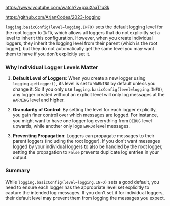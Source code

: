 https://www.youtube.com/watch?v=pxuXaaT1u3k

https://github.com/ArjanCodes/2023-logging

`logging.basicConfig(level=logging.INFO)` sets the default logging level for the root logger to `INFO`, which allows all loggers that do not explicitly set a level to inherit this configuration. However, when you create individual loggers, they inherit the logging level from their parent (which is the root logger), but they do not automatically get the same level you may want them to have if you don't explicitly set it.

### Why Individual Logger Levels Matter
1. **Default Level of Loggers**: When you create a new logger using `logging.getLogger()`, its level is set to `WARNING` by default unless you change it. So if you only use `logging.basicConfig(level=logging.INFO)`, any logger created without an explicit level will only log messages at the `WARNING` level and higher.

2. **Granularity of Control**: By setting the level for each logger explicitly, you gain finer control over which messages are logged. For instance, you might want to have one logger log everything from `DEBUG` level upwards, while another only logs `ERROR` level messages.

3. **Preventing Propagation**: Loggers can propagate messages to their parent loggers (including the root logger). If you don't want messages logged by your individual loggers to also be handled by the root logger, setting the propagation to `False` prevents duplicate log entries in your output.

### Summary
While `logging.basicConfig(level=logging.INFO)` sets a good default, you need to ensure each logger has the appropriate level set explicitly to capture the intended log messages. If you don’t set it for individual loggers, their default level may prevent them from logging the messages you expect.